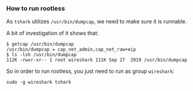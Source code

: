 ### How to run rootless

As `tshark` utilizes `/usr/bin/dumpcap`, we need to make sure it is runnable.

A bit of investigation of it shows that:

```
$ getcap /usr/bin/dumpcap 
/usr/bin/dumpcap = cap_net_admin,cap_net_raw+eip
$ ls -lsh /usr/bin/dumpcap
112K -rwxr-xr-- 1 root wireshark 111K Sep 27  2019 /usr/bin/dumpcap
```

So in order to run rootless, you just need to run as group `wireshark`:

```
sudo -g wireshark tshark
```

